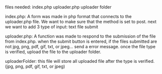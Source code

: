 files needed:
			index.php
			uploader.php
			uploader folder



index.php:
A form was made in php format that connects to the uploader.php file.
We want to make sure that the method is set to post.
next we want to add 3 type of input:
			text
			file
			submit



uploader.php:
A function was made to respond to the submission of the file from index.php.
when the submit button is entered,
if the files submitted are not jpg, png, pdf, gif, txt, or jpeg... send a error message.
once the file type is verified, upload the file to the uploader folder.



uploaderFolder:
this file will store all uploaded file after the type is verified. (jpg, png, pdf, gif, txt, or jpeg)
